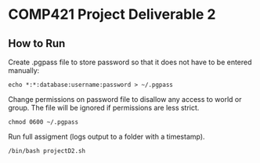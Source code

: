 # COMP421 Project Deliverable 2

## How to Run

Create .pgpass file to store password so that it does not have to be entered manually:
```
echo *:*:database:username:password > ~/.pgpass
```

Change permissions on password file to disallow any access to world or group. The file will be ignored if permissions are less strict.
```
chmod 0600 ~/.pgpass
```

Run full assigment (logs output to a folder with a timestamp).
```
/bin/bash projectD2.sh
```
